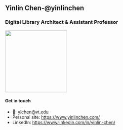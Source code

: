## Yinlin Chen-@yinlinchen

<h3>Digital Library Architect & Assistant Professor</h3>
    <img src="https://www.yinlinchen.com/assets/images/vtul.png" width="200">

     
#### Get in touch
- :email:: ylchen@vt.edu
- Personal site: https://www.yinlinchen.com/
- LinkedIn: https://www.linkedin.com/in/yinlin-chen/
